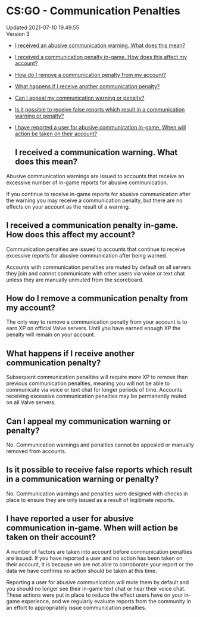 # CS:GO - Communication Penalties
Updated 2021-07-10 19.49.55  
Version 3  

* [I received an abusive communication warning. What does this mean?](#whywarning)
* [I received a communication penalty in-game. How does this affect my account?](#whypenalty)
* [How do I remove a communication penalty from my account?](#removepenalty)
* [What happens if I receive another communication penalty?](#morepenalties)
* [Can I appeal my communication warning or penalty?](#falsepenalty)
* [Is it possible to receive false reports which result in a communication warning or penalty?](#falsereports)
* [I have reported a user for abusive communication in-game. When will action be taken on their account?](#actonreports)
  
  ## I received a communication warning. What does this mean?
Abusive communication warnings are issued to accounts that receive an excessive number of in-game reports for abusive communication.  
  
If you continue to receive in-game reports for abusive communication after the warning you may receive a communication penalty, but there are no effects on your account as the result of a warning.    
  ## I received a communication penalty in-game. How does this affect my account?
Communication penalties are issued to accounts that continue to receive excessive reports for abusive communication after being warned.  
  
Accounts with communication penalties are muted by default on all servers they join and cannot communicate with other users via voice or text chat unless they are manually unmuted from the scoreboard.    
  ## How do I remove a communication penalty from my account?
The only way to remove a communication penalty from your account is to earn XP on official Valve servers. Until you have earned enough XP the penalty will remain on your account.    
  ## What happens if I receive another communication penalty?
Subsequent communication penalties will require more XP to remove than previous communication penalties, meaning you will not be able to communicate via voice or text chat for longer periods of time. Accounts receiving excessive communication penalties may be permanently muted on all Valve servers.    
  ## Can I appeal my communication warning or penalty?
No. Communication warnings and penalties cannot be appealed or manually removed from accounts.    
  ## Is it possible to receive false reports which result in a communication warning or penalty?
No. Communication warnings and penalties were designed with checks in place to ensure they are only issued as a result of legitimate reports.    
  ## I have reported a user for abusive communication in-game. When will action be taken on their account?
A number of factors are taken into account before communication penalties are issued. If you have reported a user and no action has been taken on their account, it is because we are not able to corroborate your report or the data we have confirms no action should be taken at this time.  
  
Reporting a user for abusive communication will mute them by default and you should no longer see their in-game text chat or hear their voice chat. These actions were put in place to reduce the effect users have on your in-game experience, and we regularly evaluate reports from the community in an effort to appropriately issue communication penalties.